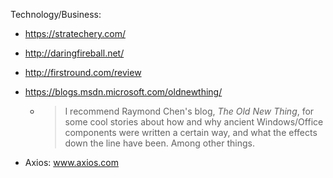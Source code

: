 Technology/Business:

- https://stratechery.com/

- http://daringfireball.net/

- http://firstround.com/review

- https://blogs.msdn.microsoft.com/oldnewthing/

  - > I recommend Raymond Chen's blog, *The Old New Thing*, for some cool stories about how and why ancient Windows/Office components were written a certain way, and what the effects down the line have been. Among other things.

- Axios: www.axios.com




